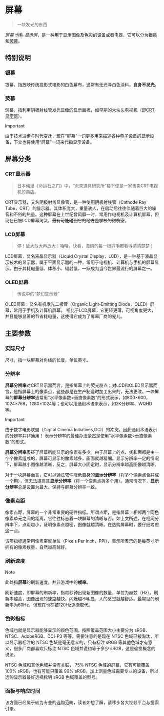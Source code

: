 # 屏幕

> 一块发光的东西

*屏幕* 也称 *显示屏*，是一种用于显示图像及色彩的设备或者电器，它可以分为[银幕](#银幕)和[荧幕](#荧幕)。

## 特别说明

### 银幕

银幕，指放映传统投影式电影的白色幕布，通常有无光泽白色涂料，**自身不发光**。

### 荧幕

荧幕，指利用阴极射线管发光显像的显示面板，如早期的大块头电视机（即[CRT显示器](#crt显示器)）。

> [!IMPORTANT]
> 由于技术进步与时代变迁，现在“屏幕”一词更多用来描述各种电子设备的显示设备，下文也将使用“屏幕”一词来代指显示设备。

## 屏幕分类

### CRT显示器

> 日本动漫《命运石之门》中，“未来道具研究所”楼下便是一家售卖CRT电视机的商店。

CRT显示器，又名阴极射线显像管，是一种使用阴极射线管（Cathode Ray Tube，CRT）的显示器。其体积庞大，重量骇人，在启动后往往伴随着巨大的噪音和不俗的热量。这种屏幕在上世纪曾风靡一时，常用作电视机及计算机屏幕，但现在已被LCD屏幕淘汰，~~最有可能碰到它的地方是学校的微机室~~。

### LCD屏幕

>停！放大放大再放大！哈哈，快看，海鸥的每一根羽毛都看得清清楚楚！

LCD屏幕，又名液晶显示器（Liquid Crystal Display，LCD），是一种基于液晶显示技术的显示器，属于平面显示器的一种，常用于电视机、计算机与手机的屏幕显示。由于其耗电量低、体积小、辐射低，一跃成为当今世界最流行的屏幕之一。

### OLED屏幕

> 传说中的“梦幻显示器”

OLED屏幕，又名有机发光二极管（Organic Light-Emitting Diode，OLED）屏幕，常用于手机及计算机屏幕。
相比于LCD屏幕，它更轻更薄，可视角度更大，并且能够显著的节省耗电量，这使得它成为了屏幕厂商的宠儿。

## 主要参数

### 实际尺寸

尺寸，指一块屏幕对角线的长度，单位英寸。

### 分辨率

**屏幕分辨率**对CRT显示器而言，是指屏幕上的荧光粉点；对LCD和OLED显示器而言，是指屏幕上的像素点，这些都是在生产制造时加工出来的，无法更改。一块屏幕的**屏幕分辨率**通常用“水平像素数×垂直像素数”的形式表示，如800×600，1024×768，1280×1024等；也可以用通用术语来表示，如2K分辨率、WQHD等。

> [!IMPORTANT]
> 由于数字电影联盟（Digital Cinema Initiatives,DCI）的冲突，因此通用术语表示的分辨率并非通用！
> 表示分辨率的最佳办法依然是使用“水平像素数×垂直像素数”的形式。

**屏幕分辨率**表征了屏幕所能显示的像素有多少。由于屏幕上的点、线和面都是由一个个像素组成的，屏幕可显示的像素越多，画面就越精细。显示分辨率一定的情况下，屏幕越小图像越清晰，反之，屏幕大小固定时，显示分辨率越高图像越清晰。

对于一块屏幕而言，它可以通过软件降低自身的**显示分辨率**（将多个像素点合并成一个用），但无法提高其**显示分辨率**（将一个像素点拆多个用）。通常情况下，**显示分辨率**总是设置为最大，保持与屏幕分辨率一致。

### 像素点距

像素点距，屏幕的一个非常重要的硬件指标。所谓点距，是指屏幕上相邻两个同色像素单元之间的距离，它往往标志着一块屏幕的清晰与否。如上文所述，在相同分辨率下，点距越小，证明像素点越密，图像就越清晰。在选购屏幕时，要仔细考虑这一点。

该项指标通常用像素密度单位（Pixels Per Inch，PPI），表示所表示的是每英寸所拥有的像素数量，自然越高越好。

### 刷新速度

>[!NOTE]
>此处指**屏幕**的刷新速度，并非游戏中的**帧率**。

刷新速度，即屏幕的刷新率，指每秒钟出现新图像的数量，单位为赫兹（Hz）。刷新率越高，图像出现的速度越快，闪烁越不明显，人的感觉就越舒适。最常见的刷新率为60Hz，但现在也在被120Hz逐渐取代。

### 色彩指标

色域也就是显示器能够显示的颜色范围，按照覆盖范围大小主要分为 sRGB、NTSC、AdobeRGB、DCI-P3 等等。需要注意的是现在 NTSC 色域已被淘汰，所以显示器标注的 NTSC 色域是毫无意义的，只有标注 sRGB 等其他色域才有意义，很多厂商都喜欢只标注 NTSC 色域并说约等于多少 sRGB，这是偷换概念的说法。

NTSC 色域和其他色域并没有关联， 75% NTSC 色域的屏幕，它有可能覆盖 100% sRGB，也有可能只覆盖 90% sRGB。加上测量色域需要专业的设备，所以选购显示器最好选择标明 sRGB 色域覆盖的型号。

### 面板与响应时间

该方面已经属于较为专业的选购范畴，读者如想了解，请移步各大视频平台与搜索引擎。
